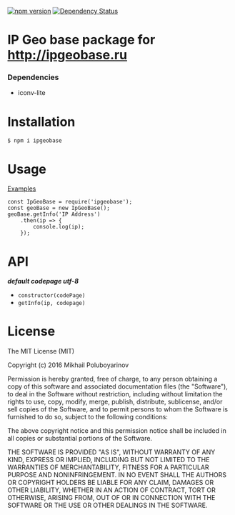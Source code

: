 [![npm version](https://badge.fury.io/js/ipgeobase.svg)](https://badge.fury.io/js/ipgeobase)
[![Dependency Status](https://david-dm.org/mike1pol/ipgeobase.svg)](https://david-dm.org/mike1pol/ipgeobase)
# IP Geo base package for http://ipgeobase.ru

### Dependencies
* iconv-lite

# Installation
`$ npm i ipgeobase`

# Usage
[Examples](https://github.com/mike1pol/ipgeobase/blob/master/README.md)
```
const IpGeoBase = require('ipgeobase');
const geoBase = new IpGeoBase();
geoBase.getInfo('IP Address')
    .then(ip => {
        console.log(ip);
    });
```

# API
***default codepage utf-8***
* `constructor(codePage)`
* `getInfo(ip, codepage)`


# License

The MIT License (MIT)

Copyright (c) 2016 Mikhail Poluboyarinov

Permission is hereby granted, free of charge, to any person obtaining a copy
of this software and associated documentation files (the "Software"), to deal
in the Software without restriction, including without limitation the rights
to use, copy, modify, merge, publish, distribute, sublicense, and/or sell
copies of the Software, and to permit persons to whom the Software is
furnished to do so, subject to the following conditions:

The above copyright notice and this permission notice shall be included in all
copies or substantial portions of the Software.

THE SOFTWARE IS PROVIDED "AS IS", WITHOUT WARRANTY OF ANY KIND, EXPRESS OR
IMPLIED, INCLUDING BUT NOT LIMITED TO THE WARRANTIES OF MERCHANTABILITY,
FITNESS FOR A PARTICULAR PURPOSE AND NONINFRINGEMENT. IN NO EVENT SHALL THE
AUTHORS OR COPYRIGHT HOLDERS BE LIABLE FOR ANY CLAIM, DAMAGES OR OTHER
LIABILITY, WHETHER IN AN ACTION OF CONTRACT, TORT OR OTHERWISE, ARISING FROM,
OUT OF OR IN CONNECTION WITH THE SOFTWARE OR THE USE OR OTHER DEALINGS IN THE
SOFTWARE.
